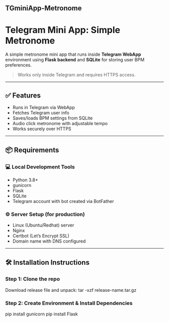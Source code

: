 ## TGminiApp-Metronome
# Telegram Mini App: Simple Metronome

A simple metronome mini app that runs inside **Telegram WebApp** environment using **Flask backend** and **SQLite** for storing user BPM preferences.

> Works only inside Telegram and requires HTTPS access.

---

## ✅ Features

- Runs in Telegram via WebApp
- Fetches Telegram user info
- Saves/loads BPM settings from SQLite
- Audio click metronome with adjustable tempo
- Works securely over HTTPS

---

## 📦 Requirements

### 💻 Local Development Tools

- Python 3.8+
- gunicorn
- Flask
- SQLite
- Telegram account with bot created via BotFather

### ⚙️ Server Setup (for production)

- Linux (Ubuntu/Redhat) server
- Nginx
- Certbot (Let’s Encrypt SSL)
- Domain name with DNS configured

---

## 🛠️ Installation Instructions

### Step 1: Clone the repo
Download release file and unpack:
tar -xzf release-name.tar.gz

### Step 2: Create Environment & Install Dependencies
pip install gunicorn
pip install Flask
